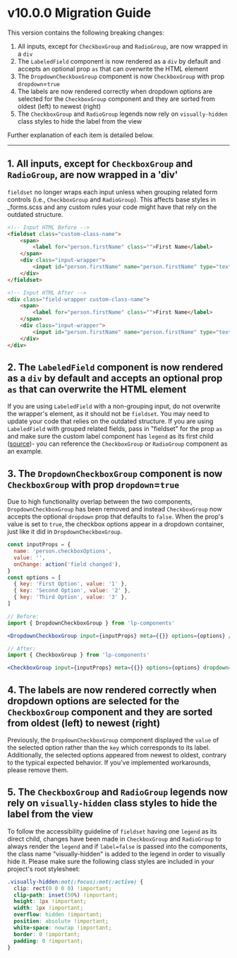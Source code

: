 # v10.0.0 Migration Guide

This version contains the following breaking changes:

1. All inputs, except for `CheckboxGroup` and `RadioGroup`, are now wrapped in a `div`
2. The `LabeledField` component is now rendered as a `div` by default and accepts an optional prop `as` that can overwrite the HTML element
3. The `DropdownCheckboxGroup` component is now `CheckboxGroup` with prop `dropdown`=`true`
4. The labels are now rendered correctly when dropdown options are selected for the `CheckboxGroup` component and they are sorted from oldest (left) to newest (right)
5. The `CheckboxGroup` and `RadioGroup` legends now rely on `visually-hidden` class styles to hide the label from the view

Further explanation of each item is detailed below.

---
## 1. All inputs, except for `CheckboxGroup` and `RadioGroup`, are now wrapped in a 'div'
`fieldset` no longer wraps each input unless when grouping related form controls (i.e., `CheckboxGroup` and `RadioGroup`). This affects base styles in _forms.scss and any custom rules your code might have that rely on the outdated structure. 

```html
<!-- Input HTML Before -->
<fieldset class="custom-class-name">
    <span>
        <label for="person.firstName" class="">First Name</label>
    </span>
    <div class="input-wrapper">
        <input id="person.firstName" name="person.firstName" type="text" value="">
    </div>
</fieldset>

<!-- Input HTML After -->
<div class="field-wrapper custom-class-name">
    <span>
        <label for="person.firstName" class="">First Name</label>
    </span>
    <div class="input-wrapper">
        <input id="person.firstName" name="person.firstName" type="text" value="">
    </div>
</div>
```

## 2. The `LabeledField` component is now rendered as a `div` by default and accepts an optional prop `as` that can overwrite the HTML element
If you are using `LabeledField` with a non-grouping input, do not overwrite the wrapper's element, as it should not be `fieldset`. You may need to update your code that relies on the outdated structure. If you are using `LabeledField` with grouped related fields, pass in "fieldset" for the prop `as` and make sure the custom label component has `legend` as its first child ([source](https://www.w3.org/TR/WCAG20-TECHS/H71.html#:~:text=The%20first%20element%20inside%20the,related%20radio%20buttons%20and%20checkboxes))- you can reference the `CheckboxGroup` or `RadioGroup` component as an example.

## 3. The `DropdownCheckboxGroup` component is now `CheckboxGroup` with prop `dropdown`=`true`
Due to high functionality overlap between the two components, `DropdownCheckboxGroup` has been removed and instead `CheckboxGroup` now accepts the optional `dropdown` prop that defaults to `false`. When the prop's value is set to `true`, the checkbox options appear in a dropdown container, just like it did in `DropdownCheckboxGroup`.

```jsx
const inputProps = {
  name: 'person.checkboxOptions',
  value: '',
  onChange: action('field changed'),
}
const options = [
  { key: 'First Option', value: '1' },
  { key: 'Second Option', value: '2' },
  { key: 'Third Option', value: '3' },
]

// Before:
import { DropdownCheckboxGroup } from 'lp-components'

<DropdownCheckboxGroup input={inputProps} meta={{}} options={options} />

// After:
import { CheckboxGroup } from 'lp-components'

<CheckboxGroup input={inputProps} meta={{}} options={options} dropdown={true} />
```

## 4. The labels are now rendered correctly when dropdown options are selected for the `CheckboxGroup` component and they are sorted from oldest (left) to newest (right)
Previously, the `DropdownCheckboxGroup` component displayed the `value` of the selected option rather than the `key` which corresponds to its label. Additionally, the selected options appeared from newest to oldest, contrary to the typical expected behavior. If you've implemented workarounds, please remove them.

## 5. The `CheckboxGroup` and `RadioGroup` legends now rely on `visually-hidden` class styles to hide the label from the view
To follow the accessibility guideline of `fieldset` having one `legend` as its direct child, changes have been made in `CheckboxGroup` and `RadioGroup` to always render the `legend` and if `label=false` is passed into the components, the class name "visually-hidden" is added to the legend in order to visually hide it. Please make sure the following class styles are included in your project's root stylesheet:

```css
.visually-hidden:not(:focus):not(:active) {
  clip: rect(0 0 0 0) !important;
  clip-path: inset(50%) !important;
  height: 1px !important;
  width: 1px !important;
  overflow: hidden !important;
  position: absolute !important;
  white-space: nowrap !important;
  border: 0 !important;
  padding: 0 !important;
}
```